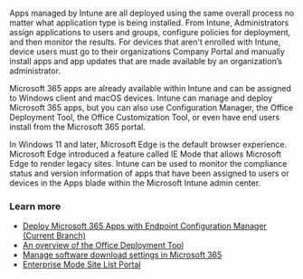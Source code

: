 Apps managed by Intune are all deployed using the same overall process no matter what application type is being installed. From Intune, Administrators assign applications to users and groups, configure policies for deployment, and then monitor the results. For devices that aren't enrolled with Intune, device users must go to their organizations Company Portal and manually install apps and app updates that are made available by an organization’s administrator.

Microsoft 365 apps are already available within Intune and can be assigned to Windows client and macOS devices. Intune can manage and deploy Microsoft 365 apps, but you can also use Configuration Manager, the Office Deployment Tool, the Office Customization Tool, or even have end users install from the Microsoft 365 portal.

In Windows 11 and later, Microsoft Edge is the default browser experience. Microsoft Edge introduced a feature called IE Mode that allows Microsoft Edge to render legacy sites. Intune can be used to monitor the compliance status and version information of apps that have been assigned to users or devices in the Apps blade within the Microsoft Intune admin center.

### Learn more

 -  [Deploy Microsoft 365 Apps with Endpoint Configuration Manager (Current Branch)](/deployoffice/deploy-office-365-proplus-with-system-center-configuration-manager)
 -  [An overview of the Office Deployment Tool](/deployoffice/overview-of-the-office-2016-deployment-tool)
 -  [Manage software download settings in Microsoft 365](/DeployOffice/manage-software-download-settings-office-365)
 -  [Enterprise Mode Site List Portal](https://github.com/MicrosoftEdge/enterprise-mode-site-list-portal)
